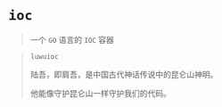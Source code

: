 # `ioc`
> 一个 `GO` 语言的 `IOC` 容器

> `luwuioc`
> 
> 陆吾，即肩吾，是中国古代神话传说中的昆仑山神明。
> 
> 他能像守护昆仑山一样守护我们的代码。
> 